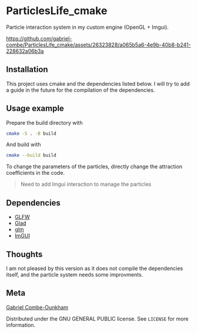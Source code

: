 # ParticlesLife_cmake
Particle interaction system in my custom engine (OpenGL + Imgui).

https://github.com/gabriel-combe/ParticlesLife_cmake/assets/26323828/a065b5a6-4e9b-40b8-b241-228632a06b3a


## Installation

This project uses cmake and the dependencies listed below.
I will try to add a guide in the future for the compilation of the dependencies.

## Usage example

Prepare the build directory with 
```bash
cmake -S . -B build
```
And build with
```bash
cmake --build build
```

To change the parameters of the particles, directly change the attraction coefficients in the code.

> Need to add Imgui interaction to manage the particles

## Dependencies
- [GLFW](https://github.com/glfw/glfw)
- [Glad](https://github.com/Dav1dde/glad)
- [glm](https://github.com/g-truc/glm)
- [ImGUI](https://github.com/ocornut/imgui/tree/docking)

## Thoughts

I am not pleased by this version as it does not compile the dependencies itself, and the particle system needs some improvments.

## Meta

[Gabriel Combe-Ounkham](https://github.com/gabriel-combe)

Distributed under the GNU GENERAL PUBLIC license. See ``LICENSE`` for more information.


